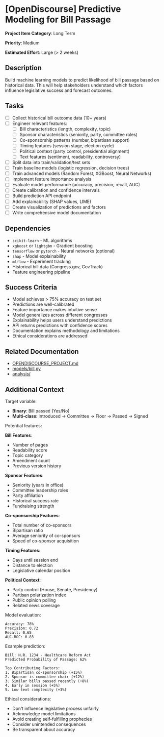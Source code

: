 # [OpenDiscourse] Predictive Modeling for Bill Passage

**Project Item Category**: Long Term

**Priority**: Medium

**Estimated Effort**: Large (> 2 weeks)

## Description

Build machine learning models to predict likelihood of bill passage based on historical data. This will help stakeholders understand which factors influence legislative success and forecast outcomes.

## Tasks

- [ ] Collect historical bill outcome data (10+ years)
- [ ] Engineer relevant features:
  - [ ] Bill characteristics (length, complexity, topic)
  - [ ] Sponsor characteristics (seniority, party, committee roles)
  - [ ] Co-sponsorship patterns (number, bipartisan support)
  - [ ] Timing features (session stage, election cycle)
  - [ ] Political context (party control, presidential alignment)
  - [ ] Text features (sentiment, readability, controversy)
- [ ] Split data into train/validation/test sets
- [ ] Train baseline models (logistic regression, decision trees)
- [ ] Train advanced models (Random Forest, XGBoost, Neural Networks)
- [ ] Implement feature importance analysis
- [ ] Evaluate model performance (accuracy, precision, recall, AUC)
- [ ] Create calibration and confidence intervals
- [ ] Build prediction API endpoint
- [ ] Add explainability (SHAP values, LIME)
- [ ] Create visualization of predictions and factors
- [ ] Write comprehensive model documentation

## Dependencies

- `scikit-learn` - ML algorithms
- `xgboost` or `lightgbm` - Gradient boosting
- `tensorflow` or `pytorch` - Neural networks (optional)
- `shap` - Model explainability
- `mlflow` - Experiment tracking
- Historical bill data (Congress.gov, GovTrack)
- Feature engineering pipeline

## Success Criteria

- Model achieves > 75% accuracy on test set
- Predictions are well-calibrated
- Feature importance makes intuitive sense
- Model generalizes across different congresses
- Explainability helps users understand predictions
- API returns predictions with confidence scores
- Documentation explains methodology and limitations
- Ethical considerations are addressed

## Related Documentation

- [OPENDISCOURSE_PROJECT.md](../../OPENDISCOURSE_PROJECT.md#11-predictive-modeling-for-bill-passage)
- [models/bill.py](../../models/bill.py)
- [analysis/](../../analysis/)

## Additional Context

Target variable:
- **Binary**: Bill passed (Yes/No)
- **Multi-class**: Introduced → Committee → Floor → Passed → Signed

Potential features:

**Bill Features**:
- Number of pages
- Readability score
- Topic category
- Amendment count
- Previous version history

**Sponsor Features**:
- Seniority (years in office)
- Committee leadership roles
- Party affiliation
- Historical success rate
- Fundraising strength

**Co-sponsorship Features**:
- Total number of co-sponsors
- Bipartisan ratio
- Average seniority of co-sponsors
- Speed of co-sponsor acquisition

**Timing Features**:
- Days until session end
- Distance to election
- Legislative calendar position

**Political Context**:
- Party control (House, Senate, Presidency)
- Partisan polarization index
- Public opinion polling
- Related news coverage

Model evaluation:
```
Accuracy: 78%
Precision: 0.72
Recall: 0.65
AUC-ROC: 0.83
```

Example prediction:
```
Bill: H.R. 1234 - Healthcare Reform Act
Predicted Probability of Passage: 62%

Top Contributing Factors:
1. Bipartisan co-sponsorship (+15%)
2. Sponsor is committee chair (+12%)
3. Similar bills passed recently (+8%)
4. Early in session (+5%)
5. Low text complexity (+3%)
```

Ethical considerations:
- Don't influence legislative process unfairly
- Acknowledge model limitations
- Avoid creating self-fulfilling prophecies
- Consider unintended consequences
- Be transparent about accuracy
